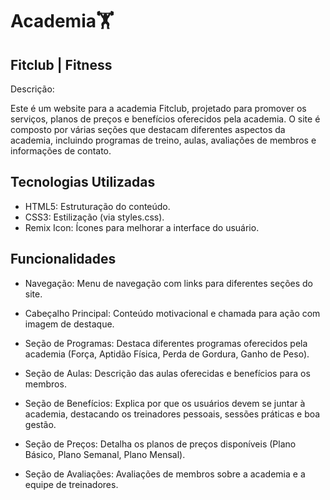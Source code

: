 # Academia🏋️

##  Fitclub | Fitness

 Descrição:

Este é um website para a academia Fitclub, projetado para promover os serviços, planos de preços e benefícios oferecidos pela academia. O site é composto por várias seções que destacam diferentes aspectos da academia, incluindo programas de treino, aulas, avaliações de membros e informações de contato.

## Tecnologias Utilizadas

* HTML5: Estruturação do conteúdo.
* CSS3: Estilização (via styles.css).
* Remix Icon: Ícones para melhorar a interface do usuário.

## Funcionalidades

* Navegação: Menu de navegação com links para diferentes seções do site.
  
* Cabeçalho Principal: Conteúdo motivacional e chamada para ação com imagem de destaque.
  
* Seção de Programas: Destaca diferentes programas oferecidos pela academia (Força, Aptidão Física, Perda de Gordura, Ganho de Peso).
  
* Seção de Aulas: Descrição das aulas oferecidas e benefícios para os membros.
  
* Seção de Benefícios: Explica por que os usuários devem se juntar à academia, destacando os treinadores pessoais, sessões práticas e boa gestão.
  
* Seção de Preços: Detalha os planos de preços disponíveis (Plano Básico, Plano Semanal, Plano Mensal).
  
* Seção de Avaliações: Avaliações de membros sobre a academia e a equipe de treinadores.
